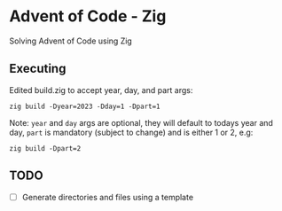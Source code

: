 # Advent of Code - Zig

Solving Advent of Code using Zig

## Executing

Edited build.zig to accept year, day, and part args:

```
zig build -Dyear=2023 -Dday=1 -Dpart=1
```

Note: `year` and `day` args are optional, they will default to todays year and day, `part` is mandatory (subject to change) and is either 1 or 2, e.g:

```
zig build -Dpart=2
```

## TODO

- [ ] Generate directories and files using a template
